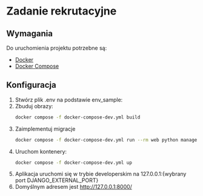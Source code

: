 # Zadanie rekrutacyjne

## Wymagania

Do uruchomienia projektu potrzebne są:
- [Docker](https://www.docker.com/get-started)
- [Docker Compose](https://docs.docker.com/compose/install/)

## Konfiguracja

1. Stwórz plik .env na podstawie env_sample:
2. Zbuduj obrazy:
   ```bash
   docker compose -f docker-compose-dev.yml build
3. Zaimplementuj migracje
   ```bash
   docker compose -f docker-compose-dev.yml run --rm web python manage.py migrate

4. Uruchom kontenery:
   ```bash
   docker compose -f docker-compose-dev.yml up
5. Aplikacja uruchomi się w trybie developerskim na 127.0.0.1:{wybrany port DJANGO_EXTERNAL_PORT}
6. Domyślnym adresem jest http://127.0.0.1:8000/